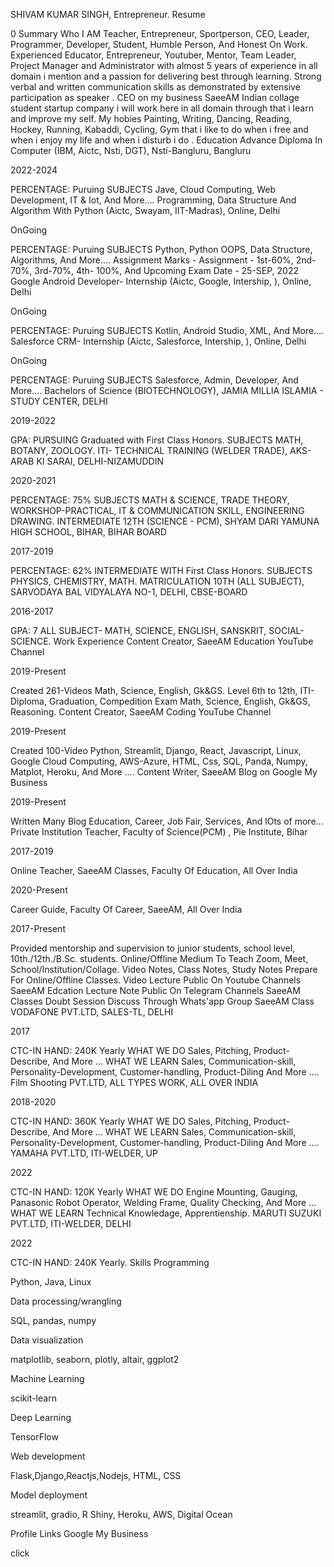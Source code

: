 SHIVAM KUMAR SINGH, Entrepreneur.
Resume

0
Summary
Who I AM Teacher, Entrepreneur, Sportperson, CEO, Leader, Programmer, Developer, Student, Humble Person, And Honest On Work.
Experienced Educator, Entrepreneur, Youtuber, Mentor, Team Leader, Project Manager and Administrator with almost 5 years of experience in all domain i mention and a passion for delivering best through learning.
Strong verbal and written communication skills as demonstrated by extensive participation as speaker .
CEO on my business SaeeAM Indian collage student startup company i will work here in all domain through that i learn and improve my self.
My hobies Painting, Writing, Dancing, Reading, Hockey, Running, Kabaddi, Cycling, Gym that i like to do when i free and when i enjoy my life and when i disturb i do .
Education
Advance Diploma In Computer (IBM, Aictc, Nsti, DGT), Nsti-Bangluru, Bangluru

2022-2024

PERCENTAGE: Puruing
SUBJECTS Jave, Cloud Computing, Web Development, IT & Iot, And More....
Programming, Data Structure And Algorithm With Python (Aictc, Swayam, IIT-Madras), Online, Delhi

OnGoing

PERCENTAGE: Puruing
SUBJECTS Python, Python OOPS, Data Structure, Algorithms, And More....
Assignment Marks - Assignment - 1st-60%, 2nd- 70%, 3rd-70%, 4th- 100%, And Upcoming
Exam Date - 25-SEP, 2022
Google Android Developer- Internship (Aictc, Google, Intership, ), Online, Delhi

OnGoing

PERCENTAGE: Puruing
SUBJECTS Kotlin, Android Studio, XML, And More....
Salesforce CRM- Internship (Aictc, Salesforce, Intership, ), Online, Delhi

OnGoing

PERCENTAGE: Puruing
SUBJECTS Salesforce, Admin, Developer, And More....
Bachelors of Science (BIOTECHNOLOGY), JAMIA MILLIA ISLAMIA - STUDY CENTER, DELHI

2019-2022

GPA: PURSUING
Graduated with First Class Honors.
SUBJECTS MATH, BOTANY, ZOOLOGY.
ITI- TECHNICAL TRAINING (WELDER TRADE), AKS- ARAB KI SARAI, DELHI-NIZAMUDDIN

2020-2021

PERCENTAGE: 75%
SUBJECTS MATH & SCIENCE, TRADE THEORY, WORKSHOP-PRACTICAL, IT & COMMUNICATION SKILL, ENGINEERING DRAWING.
INTERMEDIATE 12TH (SCIENCE - PCM), SHYAM DARI YAMUNA HIGH SCHOOL, BIHAR, BIHAR BOARD

2017-2019

PERCENTAGE: 62%
INTERMEDIATE WITH First Class Honors.
SUBJECTS PHYSICS, CHEMISTRY, MATH.
MATRICULATION 10TH (ALL SUBJECT), SARVODAYA BAL VIDYALAYA NO-1, DELHI, CBSE-BOARD

2016-2017

GPA: 7
ALL SUBJECT- MATH, SCIENCE, ENGLISH, SANSKRIT, SOCIAL-SCIENCE.
Work Experience
Content Creator, SaeeAM Education YouTube Channel

2019-Present

Created 261-Videos Math, Science, English, Gk&GS.
Level 6th to 12th, ITI-Diploma, Graduation, Compedition Exam Math, Science, English, Gk&GS, Reasoning.
Content Creator, SaeeAM Coding YouTube Channel

2019-Present

Created 100-Video Python, Streamlit, Django, React, Javascript, Linux, Google Cloud Computing, AWS-Azure, HTML, Css, SQL, Panda, Numpy, Matplot, Heroku, And More ....
Content Writer, SaeeAM Blog on Google My Business

2019-Present

Written Many Blog Education, Career, Job Fair, Services, And lOts of more...
Private Institution Teacher, Faculty of Science(PCM) , Pie Institute, Bihar

2017-2019

Online Teacher, SaeeAM Classes, Faculty Of Education, All Over India

2020-Present

Career Guide, Faculty Of Career, SaeeAM, All Over India

2017-Present

Provided mentorship and supervision to junior students, school level, 10th./12th./B.Sc. students.
Online/Offline Medium To Teach Zoom, Meet, School/Institution/Collage.
Video Notes, Class Notes, Study Notes Prepare For Online/Offline Classes.
Video Lecture Public On Youtube Channels SaeeAM Edcation
Lecture Note Public On Telegram Channels SaeeAM Classes
Doubt Session Discuss Through Whats'app Group SaeeAM Class
VODAFONE PVT.LTD, SALES-TL, DELHI

2017

CTC-IN HAND: 240K Yearly
WHAT WE DO Sales, Pitching, Product-Describe, And More ...
WHAT WE LEARN Sales, Communication-skill, Personality-Development, Customer-handling, Product-Diling And More ....
Film Shooting PVT.LTD, ALL TYPES WORK, ALL OVER INDIA

2018-2020

CTC-IN HAND: 360K Yearly
WHAT WE DO Sales, Pitching, Product-Describe, And More ...
WHAT WE LEARN Sales, Communication-skill, Personality-Development, Customer-handling, Product-Diling And More ....
YAMAHA PVT.LTD, ITI-WELDER, UP

2022

CTC-IN HAND: 120K Yearly
WHAT WE DO Engine Mounting, Gauging, Panasonic Robot Operator, Welding Frame, Quality Checking, And More ...
WHAT WE LEARN Technical Knowledage, Apprentienship.
MARUTI SUZUKI PVT.LTD, ITI-WELDER, DELHI

2022

CTC-IN HAND: 240K Yearly.
Skills
Programming

Python, Java, Linux

Data processing/wrangling

SQL, pandas, numpy

Data visualization

matplotlib, seaborn, plotly, altair, ggplot2

Machine Learning

scikit-learn

Deep Learning

TensorFlow

Web development

Flask,Django,Reactjs,Nodejs, HTML, CSS

Model deployment

streamlit, gradio, R Shiny, Heroku, AWS, Digital Ocean

Profile Links
Google My Business

click